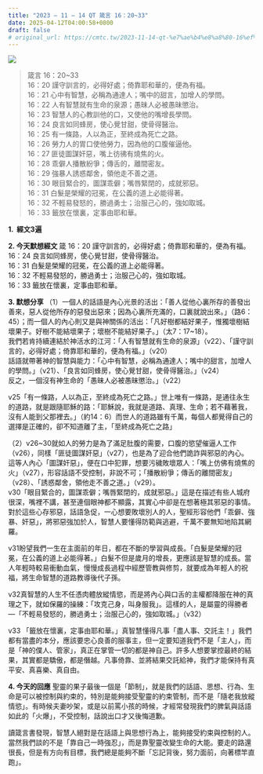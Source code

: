 ```yaml
---
title: "2023 – 11 – 14 QT 箴言 16：20~33"
date: 2025-04-12T04:00:58+0800
draft: false
# original_url: https://cmtc.tw/2023-11-14-qt-%e7%ae%b4%e8%a8%80-16%ef%bc%9a2033
---
```


![](/images/qt.jpg)
> 箴言 16：20\~33  
> 16：20 謹守訓言的，必得好處；倚靠耶和華的，便為有福。  
> 16：21 心中有智慧，必稱為通達人；嘴中的甜言，加增人的學問。  
> 16：22 人有智慧就有生命的泉源；愚昧人必被愚昧懲治。  
> 16：23 智慧人的心教訓他的口，又使他的嘴增長學問。  
> 16：24 良言如同蜂房，使心覺甘甜，使骨得醫治。  
> 16：25 有一條路，人以為正，至終成為死亡之路。  
> 16：26 勞力人的胃口使他勞力，因為他的口腹催逼他。  
> 16：27 匪徒圖謀奸惡，嘴上彷彿有燒焦的火。  
> 16：28 乖僻人播散紛爭；傳舌的，離間密友。  
> 16：29 強暴人誘惑鄰舍，領他走不善之道。  
> 16：30 眼目緊合的，圖謀乖僻；嘴唇緊閉的，成就邪惡。  
> 16：31 白髮是榮耀的冠冕，在公義的道上必能得著。  
> 16：32 不輕易發怒的，勝過勇士；治服己心的，強如取城。  
> 16：33 籤放在懷裏，定事由耶和華。

**1.  經文3遍**

**2. 今天默想經文**
箴 16：20 謹守訓言的，必得好處；倚靠耶和華的，便為有福。  
16：24 良言如同蜂房，使心覺甘甜，使骨得醫治。  
16：31 白髮是榮耀的冠冕，在公義的道上必能得著。  
16：32 不輕易發怒的，勝過勇士；治服己心的，強如取城。  
16：33 籤放在懷裏，定事由耶和華。

**3. 默想分享**
（1）一個人的話語是內心光景的活出：「善人從他心裏所存的善發出善來，惡人從他所存的惡發出惡來；因為心裏所充滿的，口裏就說出來。」（路6：45）；而一個人的內心則又是與神關係的活出：「凡好樹都結好果子，惟獨壞樹結壞果子。好樹不能結壞果子；壞樹不能結好果子。」（太7：17\~18）。  
我們若肯持續連結於神活水的江河：「人有智慧就有生命的泉源」（v22）、「謹守訓言的，必得好處；倚靠耶和華的，便為有福。」（v20）  
話語就帶著神的智慧與能力：「心中有智慧，必稱為通達人；嘴中的甜言，加增人的學問。」（v21）、「良言如同蜂房，使心覺甘甜，使骨得醫治。」（v24）  
反之，一個沒有神生命的「愚昧人必被愚昧懲治。」（v22）

v25「有一條路，人以為正，至終成為死亡之路。」世上唯有一條路，是通往永生的道路，就是跟隨耶穌的路：「耶穌說，我就是道路、真理、生命；若不藉著我，沒有人能到父那裡去。」（約14：6）而世人的道路雖有千萬，每個人都覺得自己的選擇是正確的，卻不知道離了主，「至終成為死亡之路」

（2）v26\~30就如人的勞力是為了滿足肚腹的需要，口腹的慾望催逼人工作（v26），同樣「匪徒圖謀奸惡」（v27），也是為了迎合他們詭詐與邪惡的內心。這等人內心「圖謀奸惡」，便在口中犯罪，想要污穢敗壞眾人：「嘴上仿佛有燒焦的火」（v27），形容話語不受控制，非說不可；「播散紛爭；傳舌的離間密友」（v28）、「誘惑鄰舍，領他走不善之道。」（v29）。  
v30「眼目緊合的，圖謀乖僻；嘴唇緊閉的，成就邪惡。」這是在描述有些人城府很深，嘴裡不講，甚至連個眼神都不顯露，其實心中卻是在想著極其邪惡的事情。  
對於這些心存邪惡，話語急促，一心想要敗壞別人的人，聖經形容他們「乖僻、強暴、奸惡」，將邪惡強加於人，智慧人要懂得防範與逃避，千萬不要無知地陷其網羅。

v31盼望我們一生在主面前的年日，都在不斷的學習與成長。「白髮是榮耀的冠冕，在公義的道上必能得著。」白髮不但是歲月的增長，更應該是智慧的成長。當人年輕時較易衝動血氣，慢慢成長過程中經歷管教與修剪，就要成為年輕人的祝福，將生命智慧的道路教導後代子孫。

v32真智慧的人生不任憑肉體放縱情慾，而是將內心與口舌的主權都降服在神的真理之下，就如保羅的操練：「攻克己身，叫身服我」。這樣的人，是屬靈的得勝者 —「不輕易發怒的，勝過勇士；治服己心的，強如取城。」（v32）

v33 「籤放在懷裏，定事由耶和華。」真智慧懂得凡事「盡人事、交託主！」我們都有當盡的本分，應該要忠心良善的服事主，但一定要知道我們不是「主人」，而是「神的僕人、管家」，真正在掌管一切的都是神自己。許多人想要掌控最終的結果，其實都是驕傲，都是僭越。凡事倚靠、並將結果交託給神，我們才能保持有真平安、真喜樂、真自由。

**4. 今天的回應**
聖靈的果子最後一個是「節制」，就是我們的話語、思想、行為、生命是可以被控制與約束的，特別是能夠接受聖靈的約束管制，而不是「隨老我放縱情慾」。有時候夫妻吵架，或是以前罵小孩的時候，才經常發現我們的脾氣與話語如此的「火爆」，不受控制，話說出口才又後悔道歉。

讀箴言書發現，智慧人絕對是在話語上與思想行為上，能夠接受約束與控制的人。當然我們談的不是「靠自己一時強忍」，而是靠聖靈改變生命的大能。要走的路還很長，但是有方向有目標，我們總是能夠不斷「忘記背後，努力面前，向著標竿直跑」。

